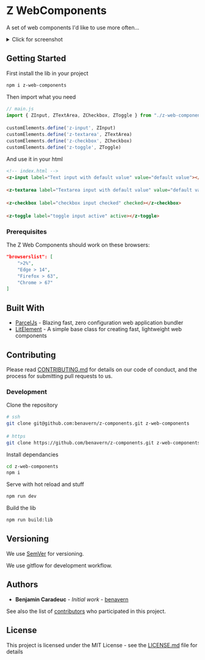 # Z WebComponents

A set of web components I'd like to use more often...

<details>
    <summary>Click for screenshot</summary>
    <img src="./screenshot.png" />
</details>

## Getting Started

First install the lib in your project

```bash
npm i z-web-components
```

Then import what you need

```js
// main.js
import { ZInput, ZTextArea, ZCheckbox, ZToggle } from "./z-web-components"

customElements.define('z-input', ZInput)
customElements.define('z-textarea', ZTextArea)
customElements.define('z-checkbox', ZCheckbox)
customElements.define('z-toggle', ZToggle)
```

And use it in your html

```html
<!-- index.html -->
<z-input label="Text input with default value" value="default value"></z-input>

<z-textarea label="Textarea input with default value" value="default value"></z-textarea>

<z-checkbox label="checkbox input checked" checked></z-checkbox>

<z-toggle label="toggle input active" active></z-toggle>
```

### Prerequisites

The Z Web Components should work on these browsers:

```json
"browserslist": [
    ">2%",
    "Edge > 14",
    "Firefox > 63",
    "Chrome > 67"
]
```

## Built With

* [ParcelJs](https://parceljs.org/) - Blazing fast, zero configuration web application bundler
* [LitElement](https://lit-element.polymer-project.org/) - A simple base class for creating fast, lightweight web components

## Contributing

Please read [CONTRIBUTING.md](CONTRIBUTING.md) for details on our code of conduct, and the process for submitting pull requests to us.

### Development

Clone the repository

```bash
# ssh
git clone git@github.com:benavern/z-components.git z-web-components

# https
git clone https://github.com/benavern/z-components.git z-web-components
```

Install dependancies

```bash
cd z-web-components
npm i
```

Serve with hot reload and stuff

```bash
npm run dev
```

Build the lib

```bash
npm run build:lib
```

## Versioning

We use [SemVer](http://semver.org/) for versioning.

We use gitflow for development workflow.

## Authors

* **Benjamin Caradeuc** - *Initial work* - [benavern](https://github.com/benavern)

See also the list of [contributors](https://github.com/benavern/z-components/contributors) who participated in this project.

## License

This project is licensed under the MIT License - see the [LICENSE.md](LICENSE.md) file for details
